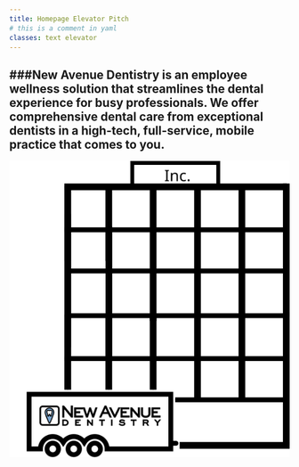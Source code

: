```yaml
---
title: Homepage Elevator Pitch
# this is a comment in yaml
classes: text elevator
---
```

###New Avenue Dentistry is an employee wellness solution that streamlines the dental experience for busy professionals. We offer comprehensive dental care from exceptional dentists in a high-tech, full-service, mobile practice that comes to you.
---
![New Avenue Dentistry](../../images/icon/trailer_parked.svg)
